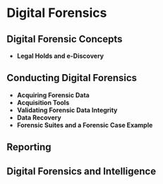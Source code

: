 # Digital Forensics
## Digital Forensic Concepts
* **Legal Holds and e-Discovery**
## Conducting Digital Forensics
* **Acquiring Forensic Data**
* **Acquisition Tools**
* **Validating Forensic Data Integrity**
* **Data Recovery**
* **Forensic Suites and a Forensic Case Example**
## Reporting
## Digital Forensics and Intelligence
